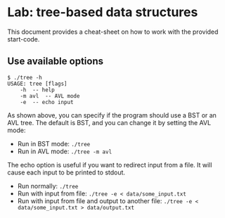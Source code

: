 # Lab: tree-based data structures
This document provides a cheat-sheet on how to work with the provided
start-code.

## Use available options
```
$ ./tree -h
USAGE: tree [flags]
	-h	-- help
	-m avl	-- AVL mode
	-e	-- echo input
```

As shown above, you can specify if the program should use a BST or an AVL tree.
The default is BST, and you can change it by setting the AVL mode:
- Run in BST mode: `./tree`
- Run in AVL mode: `./tree -m avl`

The echo option is useful if you want to redirect input from a file. It will
cause each input to be printed to stdout.
- Run normally: `./tree`
- Run with input from file: `./tree -e < data/some_input.txt`
- Run with input from file and output to another file:
	`./tree -e < data/some_input.txt > data/output.txt` 
